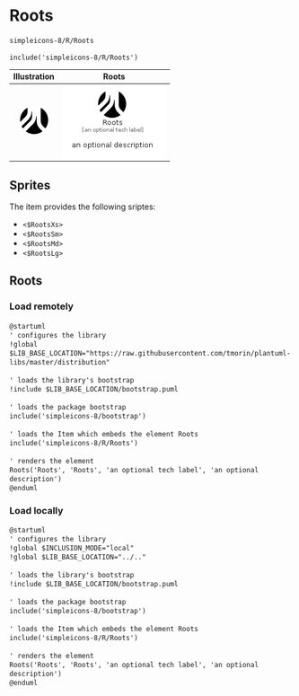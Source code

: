 # Roots


```text
simpleicons-8/R/Roots
```

```text
include('simpleicons-8/R/Roots')
```



| Illustration | Roots |
| :---: | :---: |
| ![illustration for Illustration](../../simpleicons-8/R/Roots.png) | ![illustration for Roots](../../simpleicons-8/R/Roots.Local.png) |



## Sprites
The item provides the following sriptes:

- `<$RootsXs>`
- `<$RootsSm>`
- `<$RootsMd>`
- `<$RootsLg>`





## Roots

### Load remotely
```plantuml
@startuml
' configures the library
!global $LIB_BASE_LOCATION="https://raw.githubusercontent.com/tmorin/plantuml-libs/master/distribution"

' loads the library's bootstrap
!include $LIB_BASE_LOCATION/bootstrap.puml

' loads the package bootstrap
include('simpleicons-8/bootstrap')

' loads the Item which embeds the element Roots
include('simpleicons-8/R/Roots')

' renders the element
Roots('Roots', 'Roots', 'an optional tech label', 'an optional description')
@enduml
```

### Load locally
```plantuml
@startuml
' configures the library
!global $INCLUSION_MODE="local"
!global $LIB_BASE_LOCATION="../.."

' loads the library's bootstrap
!include $LIB_BASE_LOCATION/bootstrap.puml

' loads the package bootstrap
include('simpleicons-8/bootstrap')

' loads the Item which embeds the element Roots
include('simpleicons-8/R/Roots')

' renders the element
Roots('Roots', 'Roots', 'an optional tech label', 'an optional description')
@enduml
```

